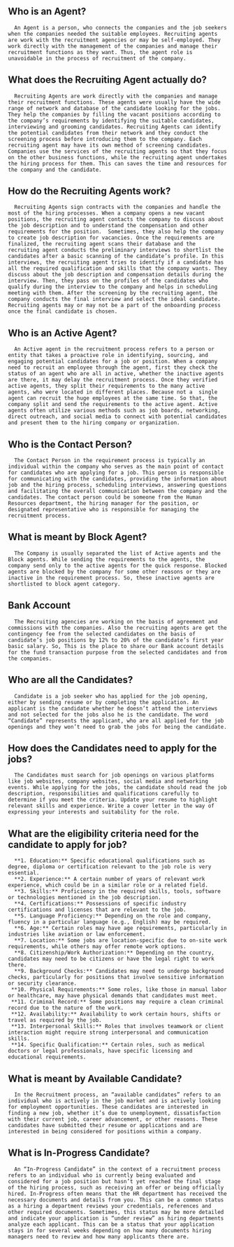 ## Who is an Agent?
      An Agent is a person, who connects the companies and the job seekers when the companies needed the suitable employees. Recruiting agents are work with the recruitment agencies or may be self-employed. They work directly with the management of the companies and manage their recruitment functions as they want. Thus, the agent role is unavoidable in the process of recruitment of the company. 
      
## What does the Recruiting Agent actually do?
      Recruiting Agents are work directly with the companies and manage their recruitment functions. These agents were usually have the wide range of network and database of the candidate looking for the jobs. They help the companies by filling the vacant positions according to the company’s requirements by identifying the suitable candidates, interviewing and grooming candidates. Recruiting Agents can identify the potential candidates from their network and they conduct the screening process before introducing them to the company. Each recruiting agent may have its own method of screening candidates. Companies use the services of the recruiting agents so that they focus on the other business functions, while the recruiting agent undertakes the hiring process for them. This can saves the time and resources for the company and the candidate.
      
## How do the Recruiting Agents work?
      Recruiting Agents sign contracts with the companies and handle the most of the hiring processes. When a company opens a new vacant positions, the recruiting agent contacts the company to discuss about the job description and to understand the compensation and other requirements for the position.  Sometimes, they also help the company to create job description for vacancies. Once the requirements are finalized, the recruiting agent scans their database and the recruiting agent conducts the preliminary interviews to shortlist the candidates after a basic scanning of the candidate’s profile. In this interviews, the recruiting agent tries to identify if a candidate has all the required qualification and skills that the company wants. They discuss about the job description and compensation details during the interview. Then, they pass on the profiles of the candidates who qualify during the interview to the company and helps in scheduling meeting with them. After the screening by the recruiting agent, the company conducts the final interview and select the ideal candidate. Recruiting agents may or may not be a part of the onboarding process once the final candidate is chosen.
      
## Who is an Active Agent?
      An Active agent in the recruitment process refers to a person or entity that takes a proactive role in identifying, sourcing, and engaging potential candidates for a job or position. When a company need to recruit an employee through the agent, first they check the status of an agent who are all in active, whether the inactive agents are there, it may delay the recruitment process. Once they verified active agents, they split their requirements to the many active agents, who were located in different places. Because not a  single agent can recruit the huge employees at the same time. So that, the company split and send the requirements to the active agent. Active agents often utilize various methods such as job boards, networking, direct outreach, and social media to connect with potential candidates and present them to the hiring company or organization.
      
## Who is the Contact Person?
      The Contact Person in the requirement process is typically an individual within the company who serves as the main point of contact for candidates who are applying for a job. This person is responsible for communicating with the candidates, providing the information about job and the hiring process, scheduling interviews, answering questions and facilitating the overall communication between the company and the candidates. The contact person could be someone from the Human Resources department, the hiring manager for the position, or designated representative who is responsible for managing the recruitment process. 
      
## What is meant by Block Agent?
      The Company is usually separated the list of Active agents and the Block agents. While sending the requirements to the agents, the company send only to the active agents for the quick response. Blocked agents are blocked by the company for some other reasons or they are inactive in the requirement process. So, these inactive agents are shortlisted to block agent category.    
      
## Bank Account
      The Recruiting agencies are working on the basis of agreement and commissions with the companies. Also the recruiting agents are get the contingency fee from the selected candidates on the basis of candidate’s job positions by 12% to 20% of the candidate’s first year basic salary. So, This is the place to share our Bank account details for the fund transaction purpose from the selected candidates and from the companies.
      
## Who are all the Candidates?
      Candidate is a job seeker who has applied for the job opening, either by sending resume or by completing the application. An applicant is the candidate whether he doesn’t attend the interviews and not selected for the jobs also he is the candidate. The word “Candidate” represents the applicant, who are all applied for the job openings and they won’t need to grab the jobs for being the candidate.
      
## How does the Candidates need to apply for the jobs?
      The Candidates must search for job openings on various platforms like job websites, company websites, social media and networking events. While applying for the jobs, the candidate should read the job description, responsibilities and qualifications carefully to determine if you meet the criteria. Update your resume to highlight relevant skills and experience. Write a cover letter in the way of expressing your interests and suitability for the role. 
      
## What are the eligibility criteria need for the candidate to apply for job?
      **1. Education:** Specific educational qualifications such as degree, diploma or certification relevant to the job role is very essential.
      **2. Experience:** A certain number of years of relevant work experience, which could be in a similar role or a related field.
      **3. Skills:** Proficiency in the required skills, tools, software or technologies mentioned in the job description.
      **4. Certifications:** Possessions of specific industry certifications and licenses that are relevant to the job.
      **5. Language Proficiency:** Depending on the role and company, fluency in a particular language (e.g., English) may be required.
      **6. Age:** Certain roles may have age requirements, particularly in industries like aviation or law enforcement.
      **7. Location:** Some jobs are location-specific due to on-site work requirements, while others may offer remote work options.
      **8. Citizenship/Work Authorization:** Depending on the country, candidates may need to be citizens or have the legal right to work there.
      **9. Background Checks:** Candidates may need to undergo background checks, particularly for positions that involve sensitive information or security clearance.
     **10. Physical Requirements:** Some roles, like those in manual labor or healthcare, may have physical demands that candidates must meet.
     **11. Criminal Record:** Some positions may require a clean criminal record due to the nature of the work.
     **12. Availability:** Availability to work certain hours, shifts or travel as required by the job. 
     **13. Interpersonal Skills:** Roles that involves teamwork or client interaction might require strong interpersonal and communication skills.
     **14. Specific Qualification:** Certain roles, such as medical doctors or legal professionals, have specific licensing and educational requirements.
     
## What is meant by Available Candidate?
      In the Recruitment process, an “available candidates” refers to an individual who is actively in the job market and is actively looking for employment opportunities. These candidates are interested in finding a new job, whether it’s due to unemployment, dissatisfaction with their current job, career advancement, or other reasons. These candidates have submitted their resume or applications and are interested in being considered for positions within a company. 
      
## What is In-Progress Candidate?
      An “In-Progress Candidate” in the context of a recruitment process refers to an individual who is currently being evaluated and considered for a job position but hasn’t yet reached the final stage of the hiring process, such as receiving an offer or being officially hired. In-Progress often means that the HR department has received the necessary documents and details from you. This can be a common status as a hiring a department reviews your credentials, references and other required documents. Sometimes, this status may be more detailed and indicate your application is “under review” as hiring departments analyze each applicant. This can be a status that your application stays in for several weeks depending on how many documents hiring managers need to review and how many applicants there are.
      
             




      
